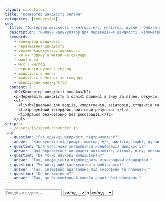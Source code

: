 ```yaml
---
layout: calculator
title: "Конвертер швидкості онлайн"
categories: [conversion]
seo:
  title: "Конвертер швидкості — км/год, м/с, милі/год, вузли | Онлайн калькулятор"
  description: "Онлайн калькулятор для переведення швидкості: кілометри на годину, метри на секунду, милі, вузли, фут/с. Зручно для транспорту, авіації, спорту та навчання."
  keywords:
    - конвертер швидкості
    - переведення швидкості
    - онлайн калькулятор швидкості
    - км на годину в метри на секунду
    - милі в км
    - м/с в км/год
    - перевести вузли в км/год
    - швидкість в милях
    - швидкість в метрах за секунду
    - швидкісний калькулятор
  content: |
    <h2>Конвертер швидкості онлайн</h2>
    <p>Переведіть швидкість з однієї одиниці в іншу за лічені секунди. Підтримка найпоширеніших одиниць: кілометри на годину, метри на секунду, милі на годину, вузли, фут/секунда.</p>
    <ul>
      <li><b>Ідеально для водіїв, спортсменів, авіаторів, студентів та інженерів.</b></li>
      <li>Зрозумілий інтерфейс, миттєвий результат.</li>
      <li>Працює безкоштовно без реєстрації.</li>
    </ul>
scripts:
  - /assets/js/speed-converter.js
faq:
  - question: "Які одиниці швидкості підтримуються?"
    answer: "Калькулятор підтримує: км/год, м/с, милі/год (mph), вузли (knots), фут/сек (ft/s)."
  - question: "Для чого може знадобитися конвертація швидкості?"
    answer: "Для переведення швидкості автомобіля, літака, бігу, плавання, формул фізики чи даних GPS."
  - question: "Це точні наукові коефіцієнти?"
    answer: "Так, коефіцієнти відповідають міжнародним стандартам."
  - question: "Чи доступний калькулятор з мобільного?"
    answer: "Так, інтерфейс адаптовано під смартфони та планшети."
  - question: "Це безкоштовно?"
    answer: "Так, це безкоштовний онлайн сервіс без обмежень."
---
```


<form id="speed-converter-form" class="converter-form">
  <input type="number" id="speed-input" placeholder="Введіть швидкість" required>
  <select id="speed-from">
    <option value="kmh" selected>км/год</option>
    <option value="ms">м/с</option>
    <option value="mph">милі/год</option>
    <option value="knot">вузли</option>
    <option value="fts">фут/сек</option>
  </select>
  <span>в</span>
  <select id="speed-to">
    <option value="kmh">км/год</option>
    <option value="ms">м/с</option>
    <option value="mph">милі/год</option>
    <option value="knot">вузли</option>
    <option value="fts">фут/сек</option>
  </select>
  <div id="speed-result" class="result"></div>
</form>
